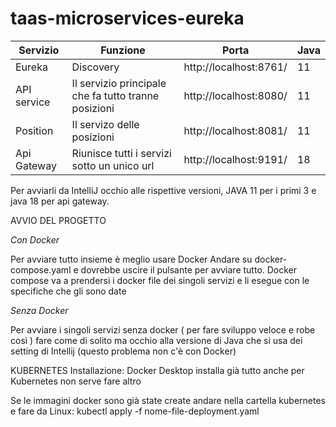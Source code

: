 # taas-microservices-eureka

|Servizio| Funzione| Porta| Java |
|----------|----------|----------|----------|
|Eureka| Discovery|  http://localhost:8761/ | 11 |
|API service| Il servizio principale che fa tutto tranne posizioni | http://localhost:8080/ | 11 |
|Position | Il servizo delle posizioni | http://localhost:8081/ | 11 |
| Api Gateway | Riunisce tutti i servizi sotto un unico url | http://localhost:9191/ | 18 |

Per avviarli da IntelliJ occhio alle rispettive versioni, JAVA 11 per i primi 3 e java 18 per api gateway.

AVVIO DEL PROGETTO

*Con Docker*

Per avviare tutto insieme è meglio usare Docker
Andare su docker-compose.yaml e dovrebbe uscire il pulsante per avviare tutto. Docker compose va a prendersi i docker file dei singoli servizi e li esegue  con le specifiche che gli sono date
 
*Senza Docker*

 Per avviare i singoli servizi senza docker  ( per fare sviluppo veloce e robe così ) fare come di solito ma occhio alla versione di Java che si usa dei setting di Intellij (questo problema  non c'è con Docker)



KUBERNETES
Installazione: Docker Desktop installa già tutto anche per Kubernetes non serve fare altro

Se le immagini docker sono già state create andare nella cartella kubernetes e fare da Linux:
 kubectl apply -f nome-file-deployment.yaml
